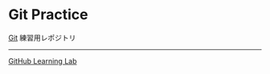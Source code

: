 # Git Practice

[Git](https://git-scm.com/) 練習用レポジトリ


---

[GitHub Learning Lab](https://lab.github.com/)

